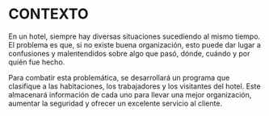 # CONTEXTO 

En un hotel, siempre hay diversas situaciones sucediendo al mismo tiempo. El problema es que, si no existe buena organización, esto puede dar lugar a confusiones y 
malentendidos sobre algo que pasó, dónde, cuándo y por quién fue hecho. 

Para combatir esta problemática, se desarrollará un programa que clasifique a las habitaciones, los trabajadores y los visitantes del hotel. Este almacenará información
de cada uno para llevar una mejor organización, aumentar la seguridad y ofrecer un excelente servicio al cliente. 
